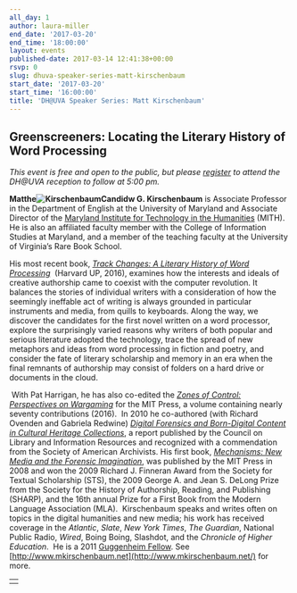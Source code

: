 ```yaml
---
all_day: 1
author: laura-miller
end_date: '2017-03-20'
end_time: '18:00:00'
layout: events
published-date: 2017-03-14 12:41:38+00:00
rsvp: 0
slug: dhuva-speaker-series-matt-kirschenbaum
start_date: '2017-03-20'
start_time: '16:00:00'
title: 'DH@UVA Speaker Series: Matt Kirschenbaum'
---
```


## Greenscreeners: Locating the Literary History of Word Processing


_This event is free and open to the public, but please [register](https://docs.google.com/forms/d/1C3FnWUKuLdouTaVKjWVxf_Ag8vgPruzJc0joQgN1kTs/edit) to attend the DH@UVA reception to follow at 5:00 pm._

**Matthe![KirschenbaumCandid](https://pages.shanti.virginia.edu/DHUVA_Conference_9-16/files/2017/03/KirschenbaumCandid.jpg)w G. Kirschenbaum** is Associate Professor in the Department of English at the University of Maryland and Associate Director of the [Maryland Institute for Technology in the Humanities](http://www.mith2.umd.edu/) (MITH). He is also an affiliated faculty member with the College of Information Studies at Maryland, and a member of the teaching faculty at the University of Virginia’s Rare Book School.

His most recent book, [_Track Changes: A Literary History of Word Processing_](http://www.hup.harvard.edu/catalog.php?isbn=9780674417076)  (Harvard UP, 2016), examines how the interests and ideals of creative authorship came to coexist with the computer revolution. It balances the stories of individual writers with a consideration of how the seemingly ineffable act of writing is always grounded in particular instruments and media, from quills to keyboards. Along the way, we discover the candidates for the first novel written on a word processor, explore the surprisingly varied reasons why writers of both popular and serious literature adopted the technology, trace the spread of new metaphors and ideas from word processing in fiction and poetry, and consider the fate of literary scholarship and memory in an era when the final remnants of authorship may consist of folders on a hard drive or documents in the cloud.


 With Pat Harrigan, he has also co-edited the [_Zones of Control: Perspectives on Wargaming_](https://mitpress.mit.edu/zones-control) for the MIT Press, a volume containing nearly seventy contributions (2016).  In 2010 he co-authored (with Richard Ovenden and Gabriela Redwine) _[Digital Forensics and Born-Digital Content in Cultural Heritage Collections](http://www.clir.org/pubs/abstract/pub149abst.html)_, a report published by the Council on Library and Information Resources and recognized with a commendation from the Society of American Archivists. His first book, _[Mechanisms: New Media and the Forensic Imagination](http://mechanisms-book.blogspot.com/)_, was published by the MIT Press in 2008 and won the 2009 Richard J. Finneran Award from the Society for Textual Scholarship (STS), the 2009 George A. and Jean S. DeLong Prize from the Society for the History of Authorship, Reading, and Publishing (SHARP), and the 16th annual Prize for a First Book from the Modern Language Association (MLA).  Kirschenbaum speaks and writes often on topics in the digital humanities and new media; his work has received coverage in the _Atlantic_, _Slate_, _New York Times_, _The Guardian_, National Public Radio, _Wired_, Boing Boing, Slashdot, and the _Chronicle of Higher Education_.  He is a 2011 [Guggenheim Fellow](http://www.gf.org/). See [http://www.mkirschenbaum.net](http://www.mkirschenbaum.net/) for more.


<table >
<tbody >
<tr >

<td >
</td>
</tr>
</tbody>
</table>
